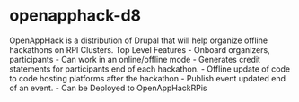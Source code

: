 # openapphack-d8
OpenAppHack is a distribution of Drupal that will help organize offline hackathons on RPI Clusters.  Top Level Features  - Onboard organizers, participants - Can work in an online/offline mode - Generates credit statements for participants end of each hackathon. - Offline update of code to code hosting platforms after the hackathon - Publish event updated end of an event. - Can be Deployed to OpenAppHackRPis
